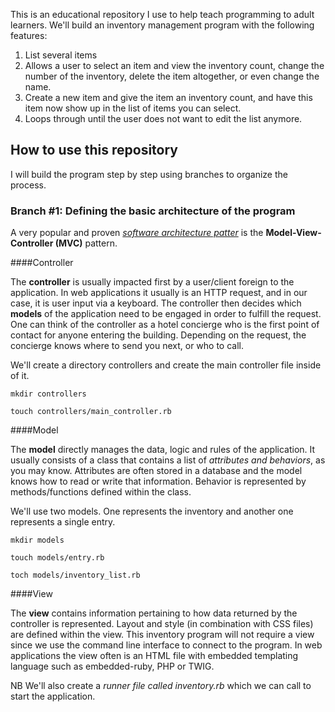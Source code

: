 This is an educational repository I use to help teach programming to adult learners. We'll build an inventory management program with the following features:

1. List several items
2. Allows a user to select an item and view the inventory count, change the number of the inventory, delete the item altogether, or even change the name.
3. Create a new item and give the item an inventory count, and have this item now show up in the list of items you can select.
4. Loops through until the user does not want to edit the list anymore.

## How to use this repository

I will build the program step by step using branches to organize the process.

### Branch #1: Defining the basic architecture of the program

A very popular and proven [*software architecture patter*](https://en.wikipedia.org/wiki/Model%E2%80%93view%E2%80%93controller) is the **Model-View-Controller (MVC)** pattern.

####Controller

The **controller** is usually impacted first by a user/client foreign to the application. In web applications it usually is an HTTP request, and in our case, it is user input via a keyboard. The controller then decides which **models** of the application need to be engaged in order to fulfill the request. One can think of the controller as a hotel concierge who is the first point of contact for anyone entering the building. Depending on the request, the concierge knows where to send you next, or who to call.

We'll create a directory controllers and create the main controller file inside of it.

`mkdir controllers`

`touch controllers/main_controller.rb`

####Model

The **model** directly manages the data, logic and rules of the application. It usually consists of a class that contains a list of *attributes and behaviors*, as you may know. Attributes are often stored in a database and the model knows how to read or write that information. Behavior is represented by methods/functions defined within the class.

We'll use two models. One represents the inventory and another one represents a single entry.

`mkdir models`

`touch models/entry.rb`

`toch models/inventory_list.rb `

####View

The **view** contains information pertaining to how data returned by the controller is represented. Layout and style (in combination with CSS files) are defined within the view. This inventory program will not require a view since we use the command line interface to connect to the program. In web applications the view often is an HTML file with embedded templating language such as embedded-ruby, PHP or TWIG.

NB We'll also create a *runner file called inventory.rb* which we can call to start the application.